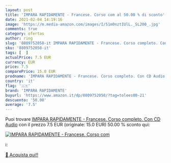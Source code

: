 ```yaml
---
layout: post
title: 'IMPARA RAPIDAMENTE - Francese. Corso com al 50.00 % di sconto'
date: 2021-02-04 14:19:16
image: 'https://m.media-amazon.com/images/I/51m0nztIUlL._SL200_.jpg'
comments: true
category: ofertas
author: ring
slug: '8809752058-it IMPARA RAPIDAMENTE - Francese. Corso completo. Con CD Audio'
sku: '8809752058-it'
tags: [  ]
actualPrice: 7.5 EUR
currency: EUR
price: 7.5
comparePrice: 15.0 EUR
prodname: 'IMPARA RAPIDAMENTE - Francese. Corso completo. Con CD Audio'
country: 'it'
flag: '🇮🇹'
brand: 'IMPARA RAPIDAMENTE'
buyurl: 'https://www.amazon.it/dp/8809752058/?tag=tolees00-21'
descuento: '50.00'
average: '7.5'
---
```


Puoi trovare [IMPARA RAPIDAMENTE - Francese. Corso completo. Con CD Audio](https://www.amazon.it/dp/8809752058/?tag=tolees00-21) con il prezzo 7.5 EUR (originale: 15.0 EUR) 50.00 % sconto qui:

[![IMPARA RAPIDAMENTE - Francese. Corso com](https://m.media-amazon.com/images/I/51m0nztIUlL._SL200_.jpg)](https://www.amazon.it/dp/8809752058/?tag=tolees00-21)

ℹ️:


[🛒 Acquista qui!!](https://www.amazon.it/dp/8809752058/?tag=tolees00-21)
